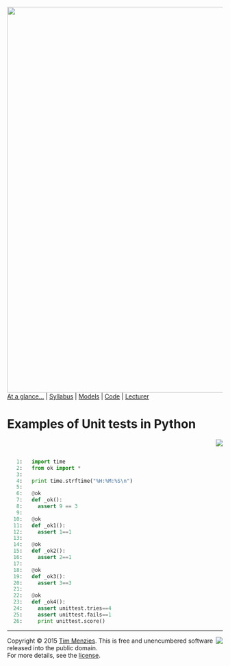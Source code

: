 [<img width=900 src="https://raw.githubusercontent.com/txt/mase/master/img/banner1.png">](https://github.com/txt/mase/blob/master/README.md)   
[At a glance...](https://github.com/txt/mase/blob/master/OVERVIEW.md) |
[Syllabus](https://github.com/txt/mase/blob/master/SYLLABUS.md) |
[Models](https://github.com/txt/mase/blob/master/MODELS.md) |
[Code](https://github.com/txt/mase/tree/master/src) |
[Lecturer](http://menzies.us) 



# Examples of Unit tests  in Python

<a href="okok.py#L6-L31"><img align=right src="http://www.hungarianreference.com/i/arrow_out.gif"></a><br clear=all>
```python

   1:   import time
   2:   from ok import *
   3:   
   4:   print time.strftime("%H:%M:%S\n")
   5:   
   6:   @ok
   7:   def _ok():
   8:     assert 9 == 3
   9:     
  10:   @ok
  11:   def _ok1():
  12:     assert 1==1
  13:   
  14:   @ok
  15:   def _ok2():
  16:     assert 2==1
  17:   
  18:   @ok
  19:   def _ok3():
  20:     assert 3==3 
  21:   
  22:   @ok
  23:   def _ok4():
  24:     assert unittest.tries==4
  25:     assert unittest.fails==1
  26:     print unittest.score() 
```


_________

<img align=right src="https://raw.githubusercontent.com/txt/mase/master/img/pd-icon.png">Copyright © 2015 [Tim Menzies](http://menzies.us).
This is free and unencumbered software released into the public domain.   
For more details, see the [license](https://github.com/txt/mase/blob/master/LICENSE.md).

